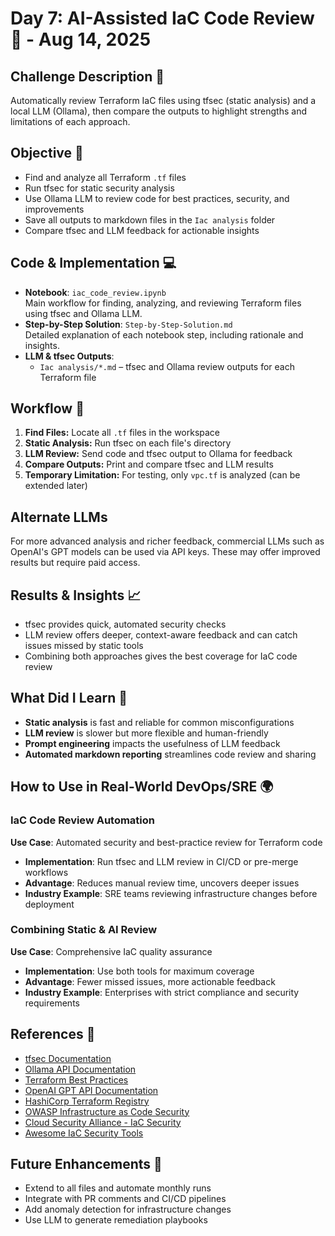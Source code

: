 # Day 7: AI-Assisted IaC Code Review 🤖 - Aug 14, 2025

## Challenge Description 🎯
Automatically review Terraform IaC files using tfsec (static analysis) and a local LLM (Ollama), then compare the outputs to highlight strengths and limitations of each approach.

## Objective 🚀
- Find and analyze all Terraform `.tf` files
- Run tfsec for static security analysis
- Use Ollama LLM to review code for best practices, security, and improvements
- Save all outputs to markdown files in the `Iac analysis` folder
- Compare tfsec and LLM feedback for actionable insights

## Code & Implementation 💻
- **Notebook**: `iac_code_review.ipynb`  
  Main workflow for finding, analyzing, and reviewing Terraform files using tfsec and Ollama LLM.
- **Step-by-Step Solution**: `Step-by-Step-Solution.md`  
  Detailed explanation of each notebook step, including rationale and insights.
- **LLM & tfsec Outputs**:  
  - `Iac analysis/*.md` – tfsec and Ollama review outputs for each Terraform file

## Workflow 🔄
1. **Find Files:** Locate all `.tf` files in the workspace
2. **Static Analysis:** Run tfsec on each file's directory
3. **LLM Review:** Send code and tfsec output to Ollama for feedback
4. **Compare Outputs:** Print and compare tfsec and LLM results
5. **Temporary Limitation:** For testing, only `vpc.tf` is analyzed (can be extended later)
## Alternate LLMs
For more advanced analysis and richer feedback, commercial LLMs such as OpenAI's GPT models can be used via API keys. These may offer improved results but require paid access.
## Results & Insights 📈
- tfsec provides quick, automated security checks
- LLM review offers deeper, context-aware feedback and can catch issues missed by static tools
- Combining both approaches gives the best coverage for IaC code review

## What Did I Learn 🧠
- **Static analysis** is fast and reliable for common misconfigurations
- **LLM review** is slower but more flexible and human-friendly
- **Prompt engineering** impacts the usefulness of LLM feedback
- **Automated markdown reporting** streamlines code review and sharing

## How to Use in Real-World DevOps/SRE 🌍
### IaC Code Review Automation
**Use Case**: Automated security and best-practice review for Terraform code
- **Implementation**: Run tfsec and LLM review in CI/CD or pre-merge workflows
- **Advantage**: Reduces manual review time, uncovers deeper issues
- **Industry Example**: SRE teams reviewing infrastructure changes before deployment

### Combining Static & AI Review
**Use Case**: Comprehensive IaC quality assurance
- **Implementation**: Use both tools for maximum coverage
- **Advantage**: Fewer missed issues, more actionable feedback
- **Industry Example**: Enterprises with strict compliance and security requirements

## References 📖
- [tfsec Documentation](https://tfsec.dev/)
- [Ollama API Documentation](https://github.com/ollama/ollama/blob/main/docs/api.md)
- [Terraform Best Practices](https://www.terraform.io/docs)
- [OpenAI GPT API Documentation](https://platform.openai.com/docs/api-reference)
- [HashiCorp Terraform Registry](https://registry.terraform.io/)
- [OWASP Infrastructure as Code Security](https://owasp.org/www-project-infrastructure-as-code-security/)
- [Cloud Security Alliance - IaC Security](https://cloudsecurityalliance.org/artifacts/infrastructure-as-code-security/)
- [Awesome IaC Security Tools](https://github.com/denis256/awesome-iac-security)

## Future Enhancements 🚀
- Extend to all files and automate monthly runs
- Integrate with PR comments and CI/CD pipelines
- Add anomaly detection for infrastructure changes
- Use LLM to generate remediation playbooks
